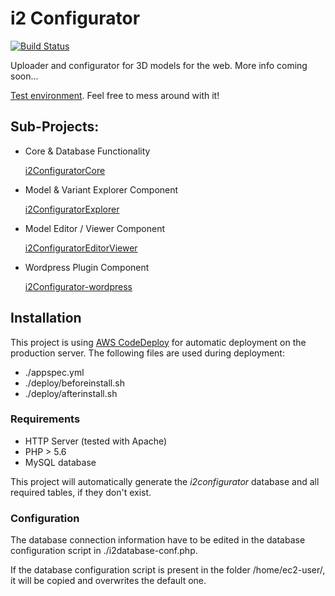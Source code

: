 # i2 Configurator

[![Build Status](https://travis-ci.org/donalffons/i2Configurator.svg?branch=master)](https://travis-ci.org/donalffons/i2Configurator)

Uploader and configurator for 3D models for the web.
More info coming soon...

[Test environment](https://interactiveimpressions.com/i2configurator/explorer.php). Feel free to mess around with it!

## Sub-Projects:

* Core & Database Functionality

   [i2ConfiguratorCore](https://github.com/donalffons/i2ConfiguratorCore)

* Model & Variant Explorer Component

   [i2ConfiguratorExplorer](https://github.com/donalffons/i2ConfiguratorExplorer)
 
* Model Editor / Viewer Component
 
   [i2ConfiguratorEditorViewer](https://github.com/donalffons/i2ConfiguratorEditorViewer)
   
* Wordpress Plugin Component

   [i2Configurator-wordpress](https://github.com/donalffons/i2Configurator-wordpress)

## Installation
This project is using [AWS CodeDeploy](https://aws.amazon.com/de/codedeploy/) for automatic deployment on the production server. The following files are used during deployment:
* ./appspec.yml
* ./deploy/beforeinstall.sh
* ./deploy/afterinstall.sh

### Requirements
* HTTP Server (tested with Apache)
* PHP > 5.6
* MySQL database

This project will automatically generate the *i2configurator* database and all required tables, if they don't exist.

### Configuration
The database connection information have to be edited in the database configuration script in ./i2database-conf.php.

If the database configuration script is present in the folder /home/ec2-user/, it will be copied and overwrites the default one.
